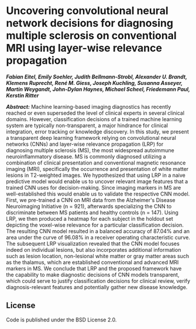# Uncovering convolutional neural network decisions for diagnosing multiple sclerosis on conventional MRI using layer-wise relevance propagation

***Fabian Eitel, Emily Soehler, Judith Bellmann-Strobl, Alexander U. Brandt, Klemens Ruprecht, René M. Giess, Joseph Kuchling, Susanna Asseyer, Martin Weygandt, John-Dylan Haynes, Michael Scheel, Friedemann Paul, Kerstin Ritter***

***Abstract:*** Machine learning-based imaging diagnostics has recently reached or even superseded the level of clinical experts in several clinical domains. However, classification decisions of a trained machine learning system are typically non-transparent, a major hindrance for clinical integration, error tracking or knowledge discovery. In this study, we present a transparent deep learning framework relying on convolutional neural networks (CNNs) and layer-wise relevance propagation (LRP) for diagnosing multiple sclerosis (MS), the most widespread autoimmune neuroinflammatory disease. MS is commonly diagnosed utilizing a combination of clinical presentation and conventional magnetic resonance imaging (MRI), specifically the occurrence and presentation of white matter lesions in T2-weighted images. We hypothesized that using LRP in a naive predictive model would enable us to uncover relevant image features that a trained CNN uses for decision-making. Since imaging markers in MS are well-established this would enable us to validate the respective CNN model. First, we pre-trained a CNN on MRI data from the Alzheimer's Disease Neuroimaging Initiative (n = 921), afterwards specializing the CNN to discriminate between MS patients and healthy controls (n = 147). Using LRP, we then produced a heatmap for each subject in the holdout set depicting the voxel-wise relevance for a particular classification decision. The resulting CNN model resulted in a balanced accuracy of 87.04% and an area under the curve of 96.08% in a receiver operating characteristic curve. The subsequent LRP visualization revealed that the CNN model focuses indeed on individual lesions, but also incorporates additional information such as lesion location, non-lesional white matter or gray matter areas such as the thalamus, which are established conventional and advanced MRI markers in MS. We conclude that LRP and the proposed framework have the capability to make diagnostic decisions of CNN models transparent, which could serve to justify classification decisions for clinical review, verify diagnosis-relevant features and potentially gather new disease knowledge.

## License
Code is published under the BSD License 2.0.
